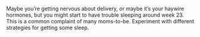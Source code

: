 Maybe you’re getting nervous about delivery, or maybe it’s your haywire hormones, but you might start to have trouble sleeping around week 23. This is a common complaint of many moms-to-be. Experiment with different strategies for getting some sleep.